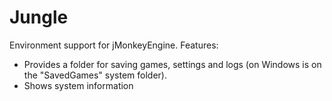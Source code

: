 # Jungle

Environment support for jMonkeyEngine.
Features:
* Provides a folder for saving games, settings and logs (on Windows is on the "SavedGames" system folder).
* Shows system information
